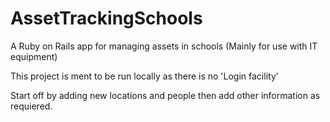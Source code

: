 # AssetTrackingSchools

A Ruby on Rails app for managing assets in schools (Mainly for use with IT equipment) 

This project is ment to be run locally as there is no 'Login facility' 

Start off by adding new locations and people then add other information as requiered. 

